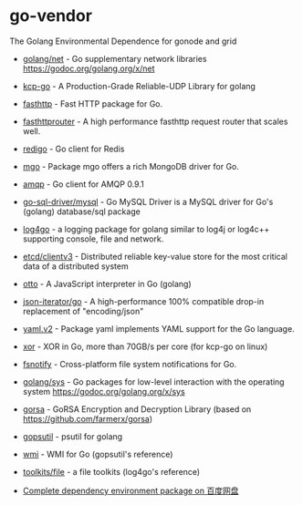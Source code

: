 # go-vendor
The Golang Environmental Dependence for gonode and grid

- [golang/net](https://github.com/golang/net) - Go supplementary network libraries https://godoc.org/golang.org/x/net

- [kcp-go](https://github.com/xtaci/kcp-go) - A Production-Grade Reliable-UDP Library for golang

- [fasthttp](https://github.com/valyala/fasthttp) - Fast HTTP package for Go. 

- [fasthttprouter](https://github.com/buaazp/fasthttprouter) - A high performance fasthttp request router that scales well.

- [redigo](https://github.com/gomodule/redigo) - Go client for Redis

- [mgo](https://gopkg.in/mgo.v2) - Package mgo offers a rich MongoDB driver for Go.

- [amqp](https://github.com/streadway/amqp) - Go client for AMQP 0.9.1

- [go-sql-driver/mysql](https://github.com/go-sql-driver/mysql) - Go MySQL Driver is a MySQL driver for Go's (golang) database/sql package

- [log4go](https://github.com/jeanphorn/log4go) - a logging package for golang similar to log4j or log4c++ supporting console, file and network.

- [etcd/clientv3](https://github.com/etcd-io/etcd) - Distributed reliable key-value store for the most critical data of a distributed system 

- [otto](https://github.com/robertkrimen/otto) - A JavaScript interpreter in Go (golang)

- [json-iterator/go](https://github.com/json-iterator/go) - A high-performance 100% compatible drop-in replacement of "encoding/json"

- [yaml.v2](https://gopkg.in/yaml.v2) - Package yaml implements YAML support for the Go language.

- [xor](https:github.com/templexxx/xor) - XOR in Go, more than 70GB/s per core (for kcp-go on linux)

- [fsnotify](https://github.com/fsnotify/fsnotify) - Cross-platform file system notifications for Go.

- [golang/sys](https://github.com/golang/sys) - Go packages for low-level interaction with the operating system https://godoc.org/golang.org/x/sys

- [gorsa](https://github.com/wenzhenxi/gorsa) - GoRSA Encryption and Decryption Library (based on https://github.com/farmerx/gorsa)

- [gopsutil](https://github.com/shirou/gopsutil) - psutil for golang

- [wmi](https://github.com/StackExchange/wmi) - WMI for Go (gopsutil's reference)

- [toolkits/file](https://github.com/toolkits/file) - a file toolkits (log4go's reference)

- [Complete dependency environment package on 百度网盘](https://github.com/itfantasy/go-vendor/blob/master/pan.txt)

